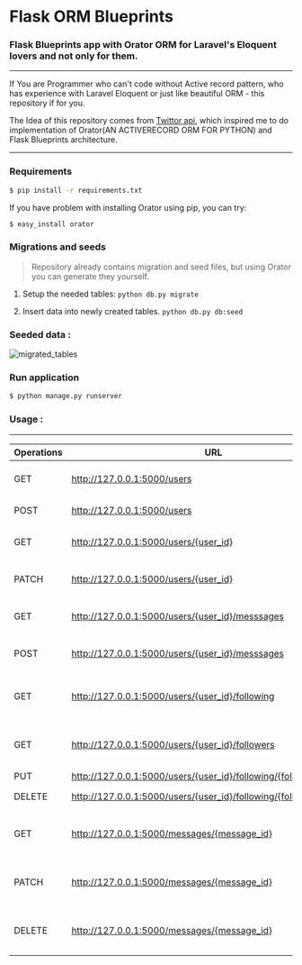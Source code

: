 # Flask ORM Blueprints
### Flask Blueprints app with Orator ORM for Laravel's Eloquent lovers and not only for them.  

---
 If You are Programmer who can't code without Active record pattern, who has experience with Laravel Eloquent or just  like beautiful ORM - this repository if for you.   
 
 The Idea of this repository comes from  [Twittor api], which inspired me to do implementation of Orator(AN ACTIVERECORD ORM FOR PYTHON) and Flask Blueprints architecture.

 ---
 
 
### Requirements
```sh
$ pip install -r requirements.txt
```
If you have problem with installing Orator using pip, you can try:
```sh
$ easy_install orator
```

### Migrations and seeds
> Repository already contains migration and seed files, but using Orator you can generate they yourself.

1. Setup the needed tables:
    `python db.py migrate`

2. Insert data into newly created tables.
    `python db.py db:seed`

### Seeded data :

![migrated_tables](https://cloud.githubusercontent.com/assets/2203893/25797167/2b467f82-33ed-11e7-8409-d98e9d5ddece.gif)

### Run application
```sh
$ python manage.py runserver
```

### Usage :
---
| Operations | URL | Description| Type |
| ------ | --------- |----------|-------|
| GET | http://127.0.0.1:5000/users | Returns all users from users table | READ|
| POST | http://127.0.0.1:5000/users | Creates new user | CREATE|
| GET | http://127.0.0.1:5000/users/{user_id} | Returns user by user id | READ|
| PATCH | http://127.0.0.1:5000/users/{user_id} | Updates user by user id | UPDATE|
| GET | http://127.0.0.1:5000/users/{user_id}/messsages | Returns messages by user id | READ|
| POST | http://127.0.0.1:5000/users/{user_id}/messsages | Creates meesage by user id | CREATE|
| GET | http://127.0.0.1:5000/users/{user_id}/following | Returns user following by user id | READ|
| GET | http://127.0.0.1:5000/users/{user_id}/followers | Returns user followers by user id | READ|
| PUT | http://127.0.0.1:5000/users/{user_id}/following/{followed_user_id} | Follow user | CREATE|
| DELETE | http://127.0.0.1:5000/users/{user_id}/following/{followed_user_id} | Unfollow user | DELETE|
| GET | http://127.0.0.1:5000/messages/{message_id} | Returns messages by message id | READ|
| PATCH | http://127.0.0.1:5000/messages/{message_id} | Updates message by message id | UPDATE|
| DELETE | http://127.0.0.1:5000/messages/{message_id}  | Removes message by message id | DELETE|


 [Twittor api]:  <https://github.com/sdispater/twittor-api>
